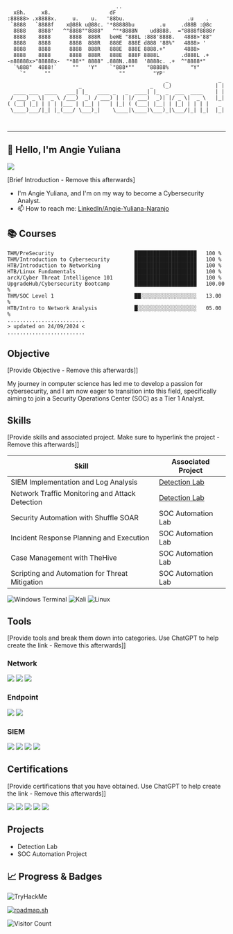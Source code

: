 
```




                                   ..                               
  x8h.     x8.                   dF                                 
:88888> .x8888x.     u.    u.   '88bu.                    .u    .   
 `8888   `8888f    x@88k u@88c. '*88888bu        .u     .d88B :@8c  
  8888    8888'   ^"8888""8888"   ^"*8888N    ud8888.  ="8888f8888r 
  8888    8888      8888  888R   beWE "888L :888'8888.   4888>'88"  
  8888    8888      8888  888R   888E  888E d888 '88%"   4888> '    
  8888    8888      8888  888R   888E  888E 8888.+"      4888>      
  8888    8888      8888  888R   888E  888F 8888L       .d888L .+   
-n88888x>"88888x-  "*88*" 8888" .888N..888  '8888c. .+  ^"8888*"    
  `%888"  4888!`     ""   'Y"    `"888*""    "88888%       "Y"      
    `"      ""                      ""         "YP'               
                                                   _                _ 
                       _                      _   (_)              | |
  ____ ___  ____   ___| |_   ____ _   _  ____| |_  _  ___  ____    | |
 / ___) _ \|  _ \ /___)  _) / ___) | | |/ ___)  _)| |/ _ \|  _ \   |_|
( (__| |_| | | | |___ | |__| |   | |_| ( (___| |__| | |_| | | | |   _ 
 \____)___/|_| |_(___/ \___)_|    \____|\____)\___)_|\___/|_| |_|  |_|
                                                                                                          


```                                                                                                                                                                 
                                                                                                                                                                 



---

## 👋 Hello, I'm Angie Yuliana
<a href="https://www.linkedin.com/in/angie-yuliana-naranjo/"><img src="https://img.shields.io/badge/-LinkedIn-0072b1?&style=for-the-badge&logo=linkedin&logoColor=white" /></a>

[Brief Introduction - Remove this afterwards]

- I'm Angie Yuliana, and I'm on my way to become a Cybersecurity Analyst.
- 📫 How to reach me: [LinkedIn/Angie-Yuliana-Naranjo](www.linkedin.com/in/angie-yuliana-naranjo)

## 📚 Courses
<!-- █ ░-->
```
THM/PreSecurity                          ████████████████████   100 %
THM/Introduction to Cybersecurity        ████████████████████   100 %
HTB/Introduction to Networking           ████████████████████   100 %
HTB/Linux Fundamentals                   ████████████████████   100 %
arcX/Cyber Threat Intelligence 101       ████████████████████   100 %
UpgradeHub/Cybersecurity Bootcamp        ████████████████████   100.00 %
THM/SOC Level 1                          ██░░░░░░░░░░░░░░░░░░   13.00 %
HTB/Intro to Network Analysis            █░░░░░░░░░░░░░░░░░░░   05.00 %
.........................
> updated on 24/09/2024 <
.........................
```

<!-- -->
## Objective
[Provide Objective - Remove this afterwards]]

My journey in computer science has led me to develop a passion for cybersecurity, and I am now eager to transition into this field, specifically aiming to join a Security Operations Center (SOC) as a Tier 1 Analyst.

## Skills
[Provide skills and associated project. Make sure to hyperlink the project - Remove this afterwards]]

| Skill                                         | Associated Project         |
|-----------------------------------------------|----------------------------|
| SIEM Implementation and Log Analysis          | <a href="https://google.com">Detection Lab</a>|
| Network Traffic Monitoring and Attack Detection | <a href="https://google.com">Detection Lab</a>|
| Security Automation with Shuffle SOAR         | SOC Automation Lab|
| Incident Response Planning and Execution      | SOC Automation Lab|
| Case Management with TheHive                  | SOC Automation Lab|
| Scripting and Automation for Threat Mitigation | SOC Automation Lab|
![Windows Terminal](https://img.shields.io/badge/Windows%20Terminal-%234D4D4D.svg?style=for-the-badge&logo=windows-terminal&logoColor=white)
![Kali](https://img.shields.io/badge/Kali-268BEE?style=for-the-badge&logo=kalilinux&logoColor=white)
![Linux](https://img.shields.io/badge/Linux-FCC624?style=for-the-badge&logo=linux&logoColor=black)

## Tools
[Provide tools and break them down into categories. Use ChatGPT to help create the link - Remove this afterwards]]

### Network
<div>
    <img src="https://img.shields.io/badge/-Wireshark-1679A7?&style=for-the-badge&logo=Wireshark&logoColor=white" />
    <img src="https://img.shields.io/badge/-Suricata-EF3B2D?&style=for-the-badge&logo=Suricata&logoColor=white" />
    <img src="https://img.shields.io/badge/-Zeek-777BB4?&style=for-the-badge&logo=Zeek&logoColor=white" />
</div>

### Endpoint
<div>
    <img src="https://img.shields.io/badge/-Microsoft_Defender_for_Endpoint-00A4EF?&style=for-the-badge&logo=Microsoft&logoColor=white" />
    <img src="https://img.shields.io/badge/-Velociraptor-4B275F?&style=for-the-badge&logo=Velociraptor&logoColor=white" />
</div>

### SIEM
<div>
    <img src="https://img.shields.io/badge/Wazuh-5A0FC8?style=for-the-badge&logo=Wazuh&logoColor=white" />
    <img src="https://img.shields.io/badge/-Microsoft_Sentinel-0078D4?&style=for-the-badge&logo=Microsoft&logoColor=white" />
    <img src="https://img.shields.io/badge/-Splunk-000000?&style=for-the-badge&logo=Splunk&logoColor=white" />
    <img src="https://img.shields.io/badge/-Elastic-005571?&style=for-the-badge&logo=Elastic&logoColor=white" />
</div>

## Certifications
[Provide certifications that you have obtained. Use ChatGPT to help create the link - Remove this afterwards]]
<div>
<img src="https://img.shields.io/badge/-Security%2B-FF0000?&style=for-the-badge&logo=CompTIA&logoColor=white" />
<img src="https://img.shields.io/badge/-Network%2B-007ACC?&style=for-the-badge&logo=CompTIA&logoColor=white" />
<img src="https://img.shields.io/badge/-A%2B-4D4D4D?&style=for-the-badge&logo=CompTIA&logoColor=white" />
<img src="https://img.shields.io/badge/-CDSA-006400?&style=for-the-badge&logoColor=white" />
<img src="https://img.shields.io/badge/-CCD-000080?&style=for-the-badge&logoColor=white" />
</div>

## Projects
- Detection Lab
- SOC Automation Project

<!-- -->





## 📈 Progress & Badges
<!-- TryHackMe -->
<img src="https://tryhackme-badges.s3.amazonaws.com/goldendynasty.png" alt="TryHackMe">

<!-- Roadmap -->
<a href="https://roadmap.sh"><img src="https://roadmap.sh/card/tall/66bdfb0891320df4bde6c66e?variant=dark" alt="roadmap.sh"/></a>


![Visitor Count](https://profile-counter.glitch.me/goldendynasty/count.svg) <!-- credits: https://x.com/ryanlanciaux/status/1283755637126705152 -->
